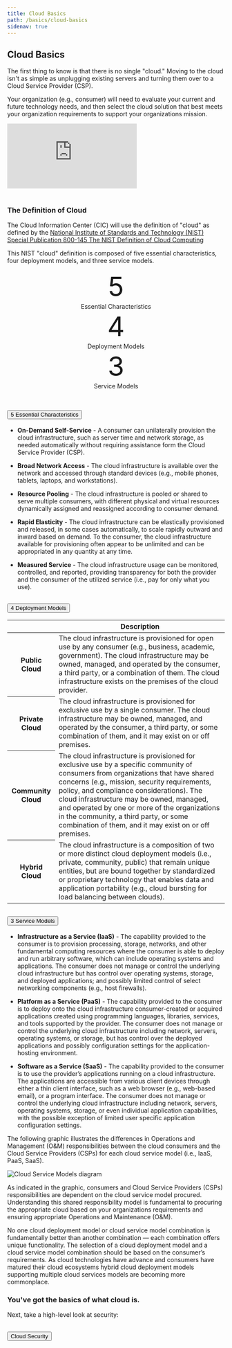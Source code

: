 ```yaml
---
title: Cloud Basics
path: /basics/cloud-basics
sidenav: true
---
```


## Cloud Basics

The first thing to know is that there is no single "cloud." Moving to the cloud isn't as simple as unplugging existing servers and turning them over to a Cloud Service Provider (CSP).

Your organization (e.g., consumer) will need to evaluate your current and future technology needs, and then select the cloud solution that best meets your organization requirements to support your organizations mission.

<div class="usa-embed-container" aria-label="16:9">
<iframe src="https://www.youtube.com/embed/UorIwPZU_eg" frameborder="0" allow="accelerometer; autoplay; encrypted-media; gyroscope; picture-in-picture" allowfullscreen></iframe>
</div>
<br>
<div class="usa-alert usa-alert--info">
    <div class="usa-alert__body">
        <h3 class="usa-alert__heading">The Definition of Cloud</h3>
        <p class="usa-alert__text">The Cloud Information Center (CIC) will use the definition of "cloud" as defined by the <a href="https://csrc.nist.gov/publications/detail/sp/800-145/final">National Institute of Standards and Technology (NIST) Special Publication 800-145 The NIST Definition of Cloud Computing</a></p><p>This NIST "cloud" definition is composed of five essential characteristics, four deployment models, and three service models.</p>
    </div>
</div>

<div class="grid-container">
  <div class="grid-row" style="text-align:center">
    <div class="tablet:grid-col"><div style="font-size:62px">5</div>Essential Characteristics</div>
    <div class="tablet:grid-col"><div style="font-size:62px">4</div>Deployment Models</div>
    <div class="tablet:grid-col"><div style="font-size:62px">3</div>Service Models</div>
    
  </div>
</div>
<br>


<p>
<div class="usa-accordion usa-accordion--bordered">
  
  <!-- Use the accurate heading level to maintain the document outline -->
  <h2 class="usa-accordion__heading">
    <button class="usa-accordion__button"
      aria-expanded="false"
      aria-controls="b-a1">
    5 Essential Characteristics 
   </button>
  </h2>
  <div id="b-a1" class="usa-accordion__content usa-prose">
  

- **On-Demand Self-Service** - A consumer can unilaterally provision the cloud infrastructure, such as server time and network storage, as needed automatically without requiring assistance form the Cloud Service Provider (CSP). 

 - **Broad Network Access** - The cloud infrastructure is available over the network and accessed through standard devices (e.g., mobile phones, tablets, laptops, and workstations).

 - **Resource Pooling** - The cloud infrastructure is pooled or shared to serve multiple consumers, with different physical and virtual resources dynamically assigned and reassigned according to consumer demand.
 
 - **Rapid Elasticity** - The cloud infrastructure can be elastically provisioned and released, in some cases automatically, to scale rapidly outward and inward based on demand. To the consumer, the cloud infrastructure  available for provisioning often appear to be unlimited and can be appropriated in any quantity at any time.
 
 - **Measured Service** - The cloud infrastructure usage can be monitored, controlled, and reported, providing transparency for both the provider and the consumer of the utilized service (i.e., pay for only what you use).

</div>
  
  <!-- Use the accurate heading level to maintain the document outline -->
  <h2 class="usa-accordion__heading">
    <button class="usa-accordion__button"
      aria-expanded="false"
      aria-controls="b-a2">
      4 Deployment Models
    </button>
  </h2>
  <div id="b-a2" class="usa-accordion__content usa-prose">
     <table class="usa-table usa-table--borderless">
  
  <thead>
    <tr>
      <th scope="col"></th>
      <th scope="col">Description</th>
    </tr>
  </thead>
  <tbody>
    <tr>
      <th scope="row">Public Cloud</th>
      <td>The cloud infrastructure is provisioned for open use by any consumer (e.g., business, academic, government). The cloud infrastructure may be owned, managed, and operated by the consumer, a third party, or a combination of them. The cloud infrastructure exists on the premises of the cloud provider.</td>
    </tr>
    <tr>
      <th scope="row">Private Cloud</th>
      <td>The cloud infrastructure is provisioned for exclusive use by a single consumer. The cloud infrastructure may be owned, managed, and operated by the consumer, a third party, or some combination of them, and it may exist on or off premises.</td>
    </tr>
    <tr>
      <th scope="row">Community Cloud</th>
      <td>The cloud infrastructure is provisioned for exclusive use by a specific
community of consumers from organizations that have shared concerns (e.g., mission, security requirements, policy, and compliance considerations). The cloud infrastructure may be owned, managed, and operated by one or more of the organizations in the community, a third party, or some combination of them, and it may exist on or off premises.
</td>
    </tr>
    <tr>
      <th scope="row">Hybrid Cloud</th>
      <td>The cloud infrastructure is a composition of two or more distinct cloud deployment models (i.e., private, community, public) that remain unique entities, but are bound together by standardized or proprietary technology that enables data and application portability (e.g., cloud bursting for load balancing between clouds).</td>
    </tr>
  </tbody>
</table>
  </div>
  
  <!-- Use the accurate heading level to maintain the document outline -->
  <h2 class="usa-accordion__heading">
    <button class="usa-accordion__button"
      aria-expanded="false"
      aria-controls="b-a3">
        3 Service Models
    </button>
  </h2>
  <div id="b-a3" class="usa-accordion__content usa-prose">

- **Infrastructure as a Service (IaaS)** - The capability provided to the consumer is to provision processing, storage, networks, and other fundamental computing resources where the consumer is able to deploy and run arbitrary software, which can include operating systems and applications. The consumer does not manage or control the underlying cloud infrastructure but has control over operating systems, storage, and deployed applications; and possibly limited control of select networking components (e.g., host firewalls).

- **Platform as a Service (PaaS)** - The capability provided to the consumer is to deploy onto the cloud infrastructure consumer-created or acquired applications created using programming languages, libraries, services, and tools supported by the provider. The consumer does not manage or control the underlying cloud infrastructure including network, servers, operating systems, or storage, but has control over the deployed applications and possibly configuration settings for the application-hosting environment. 

- **Software as a Service (SaaS)** - The capability provided to the consumer is to use the provider’s applications running on a cloud infrastructure. The applications are accessible from various client devices through either a thin client interface, such as a web browser (e.g., web-based email), or a program interface. The consumer does not manage or control the underlying cloud infrastructure including network, servers, operating systems, storage, or even individual application capabilities, with the possible exception of limited user specific application configuration settings.


  </div>
  
</div>
</p>

The following graphic illustrates the differences in Operations and Management (O&M) responsibilities between the cloud consumers and the Cloud Service Providers (CSPs) for each cloud service model (i.e., IaaS, PaaS, SaaS).


![Cloud Service Models diagram](../../cloud-security-monitoring.png)

As indicated in the graphic, consumers and Cloud Service Providers (CSPs) responsibilities are dependent on the cloud service model procured. Understanding this shared responsibility model is fundamental to procuring the appropriate cloud based on your organizations requirements and ensuring appropriate Operations and Maintenance (O&M).

No one cloud deployment model or cloud service model combination is fundamentally better than another combination — each combination offers unique functionality. The selection of a cloud deployment model and a cloud service model combination should be based on the consumer’s requirements. As cloud technologies have advance and consumers have matured their cloud ecosystems hybrid cloud deployment models supporting multiple cloud services models are becoming more commonplace.  

<div class="usa-alert usa-alert--success" >
  <div class="usa-alert__body">
    <h3 class="usa-alert__heading">You've got the basics of what cloud is.</h3>
    <p class="usa-alert__text">Next, take a high-level look at security:</p><br />
    <a href="/basics/cloud-security"><button class="usa-button">Cloud Security</button></a>
  </div>
</div>